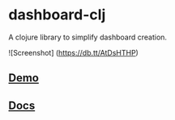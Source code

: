 # dashboard-clj

A clojure library to simplify dashboard creation.

![Screenshot] (https://db.tt/AtDsHTHP)

## [Demo](https://protected-wave-36452.herokuapp.com/)
## [Docs](https://github.com/multunus/dashboard-clj/blob/master/docs/setting-up-dashboards.md)

